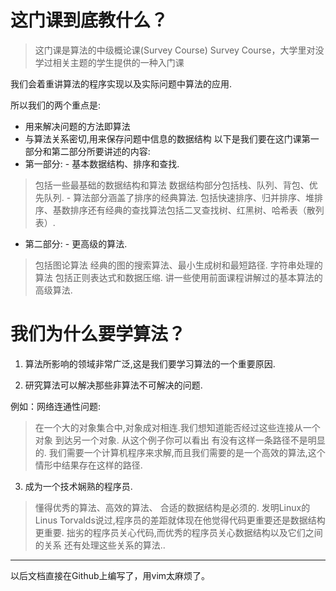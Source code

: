 # 这门课到底教什么？ 

> 这门课是算法的中级概论课(Survey Course) 
> Survey Course，大学里对没学过相关主题的学生提供的一种入门课

我们会着重讲算法的程序实现以及实际问题中算法的应用.


所以我们的两个重点是: 
- 用来解决问题的方法即算法
- 与算法关系密切,用来保存问题中信息的数据结构
以下是我们要在这门课第一部分和第二部分所要讲述的内容:
- 第一部分:
		- 基本数据结构、排序和查找.
> 包括一些最基础的数据结构和算法 数据结构部分包括栈、队列、背包、优先队列.
		- 算法部分涵盖了排序的经典算法.
> 包括快速排序、归并排序、堆排序、基数排序还有经典的查找算法包括二叉查找树、红黑树、哈希表（散列表）.
- 第二部分:
		- 更高级的算法.
> 包括图论算法 经典的图的搜索算法、最小生成树和最短路径.
> 字符串处理的算法 包括正则表达式和数据压缩.
> 讲一些使用前面课程讲解过的基本算法的高级算法.

# 我们为什么要学算法？ 

1. 算法所影响的领域非常广泛,这是我们要学习算法的一个重要原因.

2. 研究算法可以解决那些非算法不可解决的问题.

例如：网络连通性问题:
> 在一个大的对象集合中,对象成对相连.我们想知道能否经过这些连接从一个对象 到达另一个对象.
从这个例子你可以看出 有没有这样一条路径不是明显的.
我们需要一个计算机程序来求解,而且我们需要的是一个高效的算法,这个情形中结果存在这样的路径.

3. 成为一个技术娴熟的程序员.

> 懂得优秀的算法、高效的算法、 合适的数据结构是必须的.
发明Linux的Linus Torvalds说过,程序员的差距就体现在他觉得代码更重要还是数据结构更重要.
拙劣的程序员关心代码,而优秀的程序员关心数据结构以及它们之间的关系 还有处理这些关系的算法..

----------------------------

以后文档直接在Github上编写了，用vim太麻烦了。
